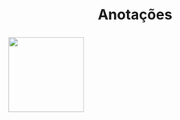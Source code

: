 # <p align="center">Anotações</p>

[<img src="https://cdn.jsdelivr.net/gh/devicons/devicon/icons/mysql/mysql-original-wordmark.svg" width="150" />](https://github.com/GabrielMonteiroRicardo/RepositorioAnotacoesMySQL)




